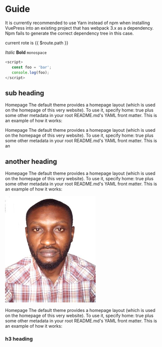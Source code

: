 # Guide



It is currently recommended to use Yarn instead of npm when installing VuePress into an existing project that has webpack 3.x as a dependency. Npm fails to generate the correct dependency tree in this case.

current rote is {{ $route.path }}

*Italic* **Bold**  `monospace`
 ```js 
 <script>
    const foo = 'bar';
    console.log(foo);
 </script>

 ```

 ## sub heading

 Homepage
The default theme provides a homepage layout (which is used on the homepage of this very website). To use it, specify home: true plus some other metadata in your root README.md's YAML front matter. This is an example of how it works:

Homepage
The default theme provides a homepage layout (which is used on the homepage of this very website). To use it, specify home: true plus some other metadata in your root README.md's YAML front matter. This is an 

## another heading

Homepage
The default theme provides a homepage layout (which is used on the homepage of this very website). To use it, specify home: true plus some other metadata in your root README.md's YAML front matter. This is an example of how it works:

![An Image](./passport.jpg)

Homepage
The default theme provides a homepage layout (which is used on the homepage of this very website). To use it, specify home: true plus some other metadata in your root README.md's YAML front matter. This is an example of how it works:

### h3 heading


